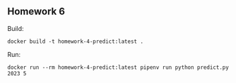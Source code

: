 ## Homework 6

Build:

```shell
docker build -t homework-4-predict:latest .
```

Run:

```shell
docker run --rm homework-4-predict:latest pipenv run python predict.py 2023 5
```
